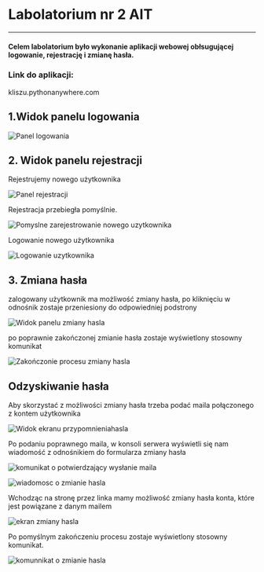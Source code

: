 # Labolatorium nr 2 AIT
<hr>

#### Celem labolatorium było wykonanie aplikacji webowej obłsugującej logowanie, rejestrację i zmianę hasła.

### Link do aplikacji:

kliszu.pythonanywhere.com

## 1.Widok panelu logowania

![Panel logowania](/assets/logowanie_1.png)

## 2. Widok panelu rejestracji

Rejestrujemy nowego użytkownika

![Panel rejestracji]()

Rejestracja przebiegła pomyślnie.

![Pomyslne zarejestrowanie nowego uzytkownika]()

Logowanie nowego użytkownika

![Logowanie uzytkownika]()

## 3. Zmiana hasła

zalogowany użytkownik ma możliwość zmiany hasła, po kliknięciu w odnośnik zostaje przeniesiony do odpowiedniej podstrony

![Widok panelu zmiany hasla]()

po poprawnie zakończonej zmianie hasła zostaje wyświetlony stosowny komunikat

![Zakończonie procesu zmiany hasla]()

## Odzyskiwanie hasła

Aby skorzystać z możliwości zmiany hasła trzeba podać maila połączonego z kontem użytkownika

![Widok ekranu przypomnieniahasla]()

Po podaniu poprawnego maila, w konsoli serwera wyświetli się nam wiadomość z odnośnikiem do formularza zmiany hasła

![komunikat o potwierdzający wysłanie maila]()

![wiadomosc o zmianie hasla]()

Wchodząc na stronę przez linka mamy możliwość zmiany hasła konta, które jest powiązane z danym mailem

![ekran zmiany hasla]()

Po pomyślnym zakończeniu procesu zostaje wyświetlony stosowny komunikat.

![komunnikat o zmianie hasla]()









